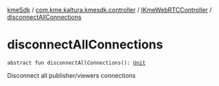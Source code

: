 [kmeSdk](../../index.md) / [com.kme.kaltura.kmesdk.controller](../index.md) / [IKmeWebRTCController](index.md) / [disconnectAllConnections](./disconnect-all-connections.md)

# disconnectAllConnections

`abstract fun disconnectAllConnections(): `[`Unit`](https://kotlinlang.org/api/latest/jvm/stdlib/kotlin/-unit/index.html)

Disconnect all publisher/viewers connections

